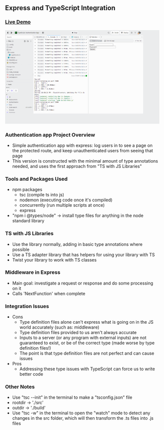 ## Express and TypeScript Integration

### [Live Demo](https://replit.com/@gdbecker/TypeScript-Authentication-App)

!["HomePage"](HomePage.png)

### Authentication app Project Overview
- Simple authentication app with express: log users in to see a page on the protected route, and keep unauthenticated users from seeing that page
- This version is constructed with the minimal amount of type annotations needed, and uses the first approach from "TS with JS Libraries"

### Tools and Packages Used

- npm packages
  - tsc (compile ts into js)
  - nodemon (executing code once it's compiled)
  - concurrently (run multiple scripts at once)
  - express
- "npm i @types/node" -> install type files for anything in the node standard library

### TS with JS Libraries
- Use the library normally, adding in basic type annotations where possible
- Use a TS adapter library that has helpers for using your library with TS
- Twist your library to work with TS classes

### Middleware in Express
- Main goal: investigate a request or response and do some processing on it
- Calls 'NextFunction' when complete

### Integration Issues
- Cons
  - Type definition files alone can't express what is going on in the JS world accurately (such as: middleware)
  - Type definition files provided to us aren't always accurate
  - Inputs to a server (or any program with external inputs) are not guaranteed to exist, or be of the correct type (made worse by type definition files!)
  - The point is that type definition files are not perfect and can cause issues
- Pros
  - Addressing these type issues with TypeScript can force us to write better code

### Other Notes
- Use "tsc --init" in the terminal to make a "tsconfig.json" file
- rootdir -> './src'
- outdir -> './build'
- Use "tsc -w" in the terminal to open the "watch" mode to detect any changes in the src folder, which will then transform the .ts files into .js files